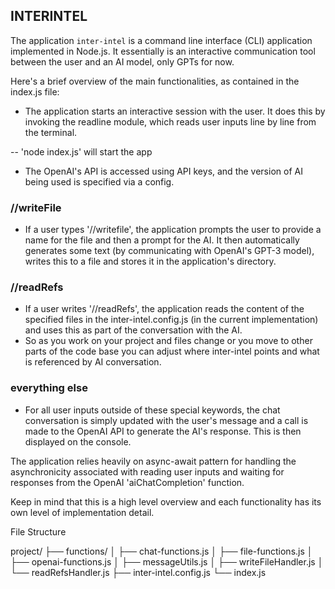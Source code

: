 ## INTERINTEL

The application `inter-intel` is a command line interface (CLI) application implemented in Node.js. It essentially is an interactive communication tool between the user and an AI model, only GPTs for now.

Here's a brief overview of the main functionalities, as contained in the index.js file:

- The application starts an interactive session with the user. It does this by invoking the readline module, which reads user inputs line by line from the terminal.

-- 'node index.js' will start the app
  
- The OpenAI's API is accessed using API keys, and the version of AI being used is specified via a config. 

### //writeFile
- If a user types '//writefile', the application prompts the user to provide a name for the file and then a prompt for the AI. It then automatically generates some text (by communicating with OpenAI's GPT-3 model), writes this to a file and stores it in the application's directory. 
  
### //readRefs
- If a user writes '//readRefs', the application reads the content of the specified files in the inter-intel.config.js (in the current implementation) and uses this as part of the conversation with the AI.
- So as you work on your project and files change or you move to other parts of the code base you can adjust where inter-intel points and what is referenced by AI conversation.

### everything else
- For all user inputs outside of these special keywords, the chat conversation is simply updated with the user's message and a call is made to the OpenAI API to generate the AI's response. This is then displayed on the console. 

The application relies heavily on async-await pattern for handling the asynchronicity associated with reading user inputs and waiting for responses from the OpenAI 'aiChatCompletion' function. 

Keep in mind that this is a high level overview and each functionality has its own level of implementation detail.


File Structure

project/
├── functions/
│   ├── chat-functions.js
│   ├── file-functions.js
│   ├── openai-functions.js
│   ├── messageUtils.js
│   ├── writeFileHandler.js
│   └── readRefsHandler.js
├── inter-intel.config.js
└── index.js